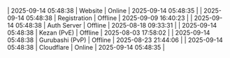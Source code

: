 | 2025-09-14 05:48:38 | Website | Online | 2025-09-14 05:48:35 |
| 2025-09-14 05:48:38 | Registration | Offline | 2025-09-09 16:40:23 |
| 2025-09-14 05:48:38 | Auth Server | Offline | 2025-08-18 09:33:31 |
| 2025-09-14 05:48:38 | Kezan (PvE) | Offline | 2025-08-03 17:58:02 |
| 2025-09-14 05:48:38 | Gurubashi (PvP) | Offline | 2025-08-23 21:44:06 |
| 2025-09-14 05:48:38 | Cloudflare | Online | 2025-09-14 05:48:35 |

